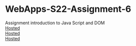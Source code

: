 # WebApps-S22-Assignment-6
Assignment introduction to Java Script and DOM <br>
<a href = "https://44-563-web-apps-s22.github.io/webapps-s22-assignment-6-AshokBabuMannam/president.html"> Hosted </a> <br>
<a href = "https://44-563-web-apps-s22.github.io/webapps-s22-assignment-6-AshokBabuMannam/tips.html"> Hosted </a> <br>
<a href = "https://44-563-web-apps-s22.github.io/webapps-s22-assignment-6-AshokBabuMannam/computer.html"> Hosted </a>
